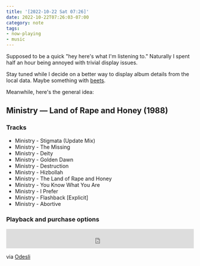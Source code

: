 ```yaml
---
title: '[2022-10-22 Sat 07:26]'
date: 2022-10-22T07:26:03-07:00
category: note
tags:
- now-playing
- music
---
```


Supposed to be a quick "hey here's what I'm listening to." Naturally I spent half an hour being annoyed with trivial display issues.

Stay tuned while I decide on a better way to display album details from the local data. Maybe something with [beets](https://beets.io).

Meanwhile, here's the general idea:

## Ministry — Land of Rape and Honey (1988)

### Tracks

* Ministry - Stigmata (Update Mix)
* Ministry - The Missing
* Ministry - Deity
* Ministry - Golden Dawn
* Ministry - Destruction
* Ministry - Hizbollah
* Ministry - The Land of Rape and Honey
* Ministry - You Know What You Are
* Ministry - I Prefer
* Ministry - Flashback \[Explicit\]
* Ministry - Abortive

### Playback and purchase options

<iframe width="100%" height="52" src="https://odesli.co/embed/?url=https%3A%2F%2Falbum.link%2Fi%2F59390461&theme=light" frameborder="0" allowfullscreen sandbox="allow-same-origin allow-scripts allow-presentation allow-popups allow-popups-to-escape-sandbox" allow="clipboard-read; clipboard-write"></iframe>

via [Odesli](https://odesli.co)

